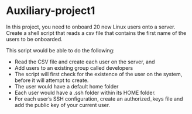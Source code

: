 # Auxiliary-project1

In this project, you need to onboard 20 new Linux users onto a server. Create a shell script that reads a csv file that contains the first name of the users to be onboarded.

This script would be able to do the following:
- Read the CSV file and create each user on the server, and
- Add users to an existing group called developers
- The script will first check for the existence of the user on the system, before it will attempt to create.
- The user would have a default home folder
- Each user would have a .ssh folder within its HOME folder.
- For each user’s SSH configuration, create an authorized_keys file and add the public key of your current user.


